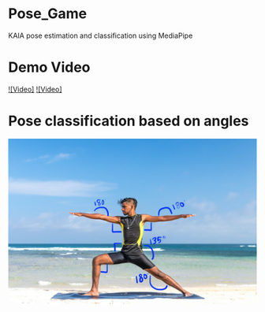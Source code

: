 # Pose_Game
KAIA pose estimation and classification using MediaPipe

# Demo Video
[![Video]](https://youtu.be/4ISH5ebLJyY)
[![Video]](https://youtu.be/-cIInaETuhI?si=oLzjN5A8deuKgri5)

# Pose classification based on angles
![alt text](https://github.com/msnkimi2013/Pose_Game/blob/main/pose_classification_based_on_angles.png?raw=true)
